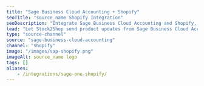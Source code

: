```yaml
---
title: "Sage Business Cloud Accounting + Shopify"
seoTitle: "source_name Shopify Integration"
seoDescription: "Integrate Sage Business Cloud Accounting and Shopify, and you'll be able to streamline your workflow, simplify the ordering process and save time - and money. Find out more about how a Sage Business Cloud Accounting Shopify Integration can help your business."
lead: "Let Stock2Shop send product updates from Sage Business Cloud Accounting (formerly Sage One) to Shopify, as well as automatically raise online orders directly into your account software and instruct your warehouse to fulfill the order. Here’s how we can help you streamline your workflow."
type: "source-channel"
source: "sage-business-cloud-accounting"
channel: "shopify"
image: "/images/sap-shopify.png"
imageAlt: source_name logo
tags: []
aliases:
    - /integrations/sage-one-shopify/
---
```

    